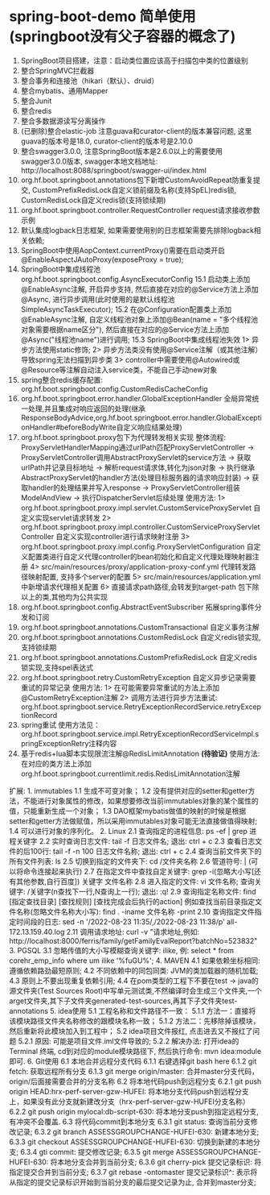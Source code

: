 # spring-boot-demo 简单使用 (springboot没有父子容器的概念了)
    
1. SpringBoot项目搭建，注意：启动类位置应该高于扫描包中类的位置级别     
2. 整合SpringMVC拦截器    
3. 整合事务和连接池（hikari（默认）、druid）    
4. 整合mybatis、通用Mapper    
5. 整合Junit   
6. 整合redis     
8. 整合多数据源读写分离操作 
9. (已删除)整合elastic-job 注意guava和curator-client的版本兼容问题, 这里guava的版本号是18.0, curator-client的版本号是2.10.0
10. 整合swagger3.0.0, 注意SpringBoot版本是2.6.0以上的需要使用swagger3.0.0版本, swagger本地文档地址: http://localhost:8088/springboot/swagger-ui/index.html
11. org.hf.boot.springboot.annotations包下新增CustomAvoidRepeat防重复提交, CustomPrefixRedisLock自定义锁前缀及名称(支持SpEL)redis锁, CustomRedisLock自定义redis锁(支持锁续期)
12. org.hf.boot.springboot.controller.RequestController request请求接收参数示例
13. 默认集成logback日志框架, 如果需要使用别的日志框架需要先排除logback相关依赖;
14. SpringBoot中使用AopContext.currentProxy()需要在启动类开启@EnableAspectJAutoProxy(exposeProxy = true);
15. SpringBoot中集成线程池 org.hf.boot.springboot.config.AsyncExecutorConfig
    15.1 启动类上添加@EnableAsync注解, 开启异步支持, 然后直接在对应的@Service方法上添加@Async, 进行异步调用(此时使用的是默认线程池SimpleAsyncTaskExecutor);
    15.2 在@Configuration配置类上添加@EnableAsync注解, 自定义线程池对象上添加@Bean(name = "多个线程池对象需要根据name区分"), 然后直接在对应的@Service方法上添加@Async("线程池name")进行调用;
    15.3 SpringBoot中集成线程池失效
        1> 异步方法使用static修饰;
        2> 异步方法类没有使用@Service注解（或其他注解）导致spring无法扫描到异步类
        3> controller中需要使用@Autowired或@Resource等注解自动注入service类，不能自己手动new对象
16. spring整合redis缓存配置: org.hf.boot.springboot.config.CustomRedisCacheConfig
17. org.hf.boot.springboot.error.handler.GlobalExceptionHandler 全局异常统一处理,并且集成对响应返回的处理(继承ResponseBodyAdvice,org.hf.boot.springboot.error.handler.GlobalExceptionHandler#beforeBodyWrite自定义响应结果处理)
18. org.hf.boot.springboot.proxy包下为代理转发相关实现
    整体流程:
    ProxyServletHandlerMapping通过urlPath匹配ProxyServletController -> ProxyServletController调用AbstractProxyServlet的service方法 -> 获取urlPath并记录目标地址 -> 解析request请求体,转化为json对象 -> 执行继承AbstractProxyServlet的handler方法(处理目标服务器的请求响应封装) -> 获取handler的处理结果并写入response -> ProxyServletController组装ModelAndView -> 执行DispatcherServlet后续处理
    使用方法: 
        1> org.hf.boot.springboot.proxy.impl.servlet.CustomServiceProxyServlet 自定义实现servlet请求转发
        2> org.hf.boot.springboot.proxy.impl.controller.CustomServiceProxyServletController 自定义实现controller进行请求映射注册
        3> org.hf.boot.springboot.proxy.impl.config.ProxyServletConfiguration 自定义配置类进行自定义代理controller的bean初始化和自定义代理处理映射器注册
        4> src/main/resources/proxy/application-proxy-conf.yml 代理转发路径映射配置, 支持多个server的配置
        5> src/main/resources/application.yml 中新增请求代理相关配置
        6> 直接请求path路径,会转发到target-path
    包下除以上的类,其他均为公共实现
19. org.hf.boot.springboot.config.AbstractEventSubscriber 拓展spring事件分发和订阅
20. org.hf.boot.springboot.annotations.CustomTransactional 自定义事务注解
21. org.hf.boot.springboot.annotations.CustomRedisLock 自定义redis锁实现,支持锁续期
22. org.hf.boot.springboot.annotations.CustomPrefixRedisLock 自定义redis锁实现,支持spel表达式
23. org.hf.boot.springboot.retry.CustomRetryException 自定义异步记录需要重试的异常记录
    使用方法:
        1> 在可能需要异常重试的方法上添加@CustomRetryException注解
        2> 调用方法进行异步方法重试: org.hf.boot.springboot.service.RetryExceptionRecordService.retryExceptionRecord
24. spring重试
    使用方法见：org.hf.boot.springboot.service.impl.RetryExceptionRecordServiceImpl.springExceptionRetry注释内容
25. 基于redis+lua脚本实现限流注解@RedisLimitAnnotation **(待验证)**
    使用方法: 在对应的类方法上添加org.hf.boot.springboot.currentlimit.redis.RedisLimitAnnotation注解

扩展: 
    1. immutables
        1.1 生成不可变对象；
        1.2 没有提供对应的setter和getter方法，不能进行对象属性的修改，如果想要修改当前immutables对象的某个属性的值，只能重新生成一个对象；
        1.3 DAO框架mybatis做值的映射的时候是根据setter和getter方法做赋值，所以采用immutables对象可能无法直接做值得映射;
        1.4 可以进行对象的序列化。
    2. Linux
        2.1 查询指定的进程信息: ps -ef | grep 进程关键字
        2.2 实时查询日志文件: tail -f 日志文件名; 退出: ctrl + c
        2.3 查看日志文件的后100行: tail -f -n 100 日志文件名称; 退出: ctrl + c
        2.4 查询当前文件夹下的所有文件列表: ls
        2.5 切换到指定的文件夹下: cd /文件夹名称
        2.6 管道符号: | (可以将命令连接起来执行)
        2.7 在指定文件中查找自定关键字: grep -i(忽略大小写[还有其他参数,自行百度]) 关键字 文件名称
        2.8 进入指定的文件: vi 文件名称; 查询关键字: /关键字(n查找下一行,N查询上一行); 退出: :q!
        2.9 查询指定名称文件: find [指定查找目录] [查找规则] [查找完成会后执行的action] 例如查找当前目录指定文件名称(忽略文件名称大小写): find . -iname 文件名称 -print
        2.10 查询指定文件指定时间段的日志: sed -n '/2022-08-23 11:35/,/2022-08-23 11:38/p' all-172.13.159.40.log
        2.11 调用请求地址: curl -v "请求地址,例如: http://localhost:8000/ferris/family/getFamilyEvalReport?batchNo=523832"
    3. PGSQL
        3.1 忽略传值的大小写模糊查询关键字: ilike, 例: select * from corehr_emp_info where um ilike '%fuGU%';
    4. MAVEN
        4.1 如果依赖坐标相同: 遵循依赖路劲最短原则;
        4.2 不同依赖中的同包同类: JVM的类加载器的随机加载;
        4.3 原则上不要出现重复依赖引用;
        4.4 在<packaging>pom</packaging>类型的工程下不要在test -> java的源文件夹(Test Sources Root)中写单元测试类,不然编译时会生成三个文件夹,一个arget文件夹,其下子文件夹generated-test-sources,再其下子文件夹test-annotations
    5. idea使用
        5.1 工程名称和文件路径不一致：
            5.1.1 方法一：直接将该模块路径文件夹名称修改的跟模块名称一致；
            5.1.2 方法二：先移除掉该模块，然后重新将此模块加入到工程中；
        5.2 idea项目文件报红, 点击进去又不报红了问题
            5.2.1 原因: 可能是项目文件.iml文件导致的;
            5.2.2 解决办法: 打开idea的Terminal 终端, cd到对应的module模块路径下, 然后执行命令: mvn idea:module 即可.
    6. Git使用
        6.1 本地合并远程分支代码
            6.1.1 右键选择git bash here
            6.1.2 git fetch: 获取远程所有分支
            6.1.3 git merge origin/master: 合并master分支代码，origin/后面接需要合并的分支名称
        6.2 将本地代码push到远程分支
            6.2.1 git push origin HEAD:hrx-perf-server-gzw-HUFEI: 将本地分支代码push到远程分支上，如果没有此分支就新建改分支（hrx-perf-server-gzw-HUFEI分支名称）
            6.2.2 git push origin mylocal:db-script-630: 将本地分支push到指定远程分支, 有冲突不会覆盖.
        6.3 将代码commit到本地分支
            6.3.1 git status: 查询当前分支修改记录;
            6.3.2 git branch ASSESSGROUPCHANGE-HUFEI-630: 新建本地分支;
            6.3.3 git checkout ASSESSGROUPCHANGE-HUFEI-630: 切换到新建的本地分支;
            6.3.4 gti commit: 提交修改记录;
            6.3.5 git merge ASSESSGROUPCHANGE-HUFEI-630: 将本地分支合并到当前分支;
            6.3.6 git cherry-pick 提交记录标识: 将指定提交合并到当前分支;
            6.3.7 git rebase -ontomaster 提交记录标识^: 表示将从指定的提交记录标识开始到当前分支的最后提交记录为止, 合并到master分支;
